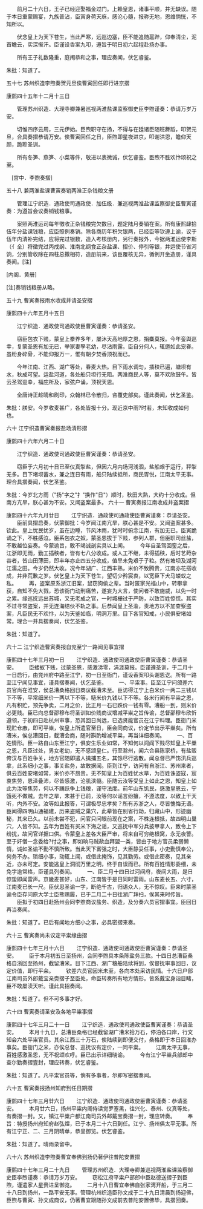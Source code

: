 <!-- { "loadSidebar": true } -->
　　前月二十六日，王子已经迎娶福金过门。上赖皇恩，诸事平顺，并无缺误。随于本日重蒙赐宴，九族普沾，臣寅身荷天庥，感沦心髓，报称无地，恩维倘恍，不知所以。 

　　伏念皇上为天下苍生，当此严寒，远巡边塞，臣不能追随扈跸，仰奉清尘，泥首瞻云，实深惭汗。臣谨设香案九叩，遵旨于明日初六起程赴扬办事。 

　　所有王子礼数隆重，庭闱恭和之事，理应奏闻，伏乞睿鉴。 



朱批：知道了。 



五十七 苏州织造李煦奏贺元旦俟曹寅回任即行进京摺 


康熙四十五年十二月十三日 




　　管理苏州织造．大理寺卿兼暑巡视两淮盐课监察御史臣李煦谨奏：恭请万岁万安。 

　　切惟四序云周，三元伊始。臣煦职守在扬，不得与在廷诸臣随班舞蹈，叩贺元旦，合具奏摺恭请万安。俟曹寅回任之日，臣煦即星夜进京，叩谢洪恩，瞻仰天颜，跪聆圣训。 

　　所有冬笋、燕笋、小菜等件，敬进以表微诚，伏乞睿鉴。臣煦不胜欢忭颂祝之至。 


　[宫中．李煦奏摺] 




五十八 兼两淮盐课曹寅奏销两淮正杂钱粮文册 



　　管理江宁织造．通政使司通政使．加伍级．兼巡视两淮盐课监察御史臣曹寅谨奏：为遵旨会议奏销钱粮事。 

　　案照两淮运司每年徵收正杂钱粮完欠数目，题定陆月奏销在案。所有康熙肆拾伍年分盐课钱粮，应臣照例奏销。除各商历年积欠银两，已经臣等钦遵上谕，议于伍年内清补完结，应将完过银数，造入考核册内，另行奏报外，今据两淮运使李斯（亻全）将徵完过丙戌纲、淮南北纲食正杂盐课、摺价、停引等银，并运使节省河饷，分别管收除在四柱总撒相符，造册前来，该臣覆核无异，循例开坐造册，谨具奏闻。[注] 


[内阁．黄册] 

[注]奏销钱粮册从略。 


五十九 曹寅奏报雨水收成并请圣安摺 


康熙四十六年五月十五日 




　　江宁织造．通政使司通政使臣曹寅谨奏：恭请圣安。 

　　窃臣包衣下贱，蒙皇上豢养多年，屡沐天高地厚之恩，捐麋莫报。今年銮舆巡幸，复蒙圣恩有加无已，举家妻孥老幼，尽沾雨露。臣自分何人，辄邀如此宠眷。虽粉身碎骨，不能仰报万一，惟有朝夕焚香顶祝而已。 

　　今年江南、江西、湖广等处，春麦大热。目下雨水调匀，插秧已遍，塘坝有水，秋成可望。运盐河道，各处船只坦行无阻。两淮商民人等，莫不欢欣鼓午。皆云圣驾巡幸，福庇所及，家弦户诵，顶祝天恩。 

　　全唐诗正趁睛和刷印，众翰林已令散归，咨覆吏部矣。谨此奏闻，伏乞圣鉴。 



朱批：朕安。今岁收麦甚广，各处皆报十分。现近京中雨?时若，未知收成如何也。 



六十 江宁织造曹寅奏报盐场清形摺 


康熙四十六年六月二十日 




　　江宁织造．通政使司通政使臣曹寅谨奏：恭请圣安。 

　　窃臣于六月初十日已至仪真掣盐，但因六月内场河浅涸，盐船艰于运行，秤掣无多。目下堵坝蓄水，兼之连日有雨，船只陆续抵所，商民胥悦，江南太平无事。理合具摺奏闻，伏乞圣鉴。 



朱批：今岁北方雨（"扬"字之"扌"换作"日"）顺时，秋田大熟，大约十分收成。但南方亢旱，朕心甚为不安。又闻盗案最多。
六十一 曹寅奏报江南收成并盗案摺 

康熙四十六年九月廿日 
　　江宁织造．通政使司通政使臣曹寅谨奏：恭请圣安。 
　　臣前具摺启奏，伏蒙御批：今岁闻江南亢旱，朕心甚是不安。又闻盗案甚多。钦此。皇上忧民忧岁，虽在边睡，节风沐雨，犹时时俯念江南，有加无已。臣寅跪诵之下，不胜感泣。臣系包衣之奴，蒙圣恩拔于下贱，参列人群，但臣职司丝盐，不敢越位妄奏。今蒙谕旨，敢不竭诚剖实具以上闻。 
　　今年自圣驾回銮之后，江浙即无雨，勤工插秧者，皆有七八分收成。或人工不继，未得插秧，后时艺莳杂谷者，皆山田薄田，即丰年亦止四五分收成，值旱未免艰于子粒。然有塘坝及湖河江濡之田。今岁仍然大收。况今年湖广、江西丰熟，米价不致腾贵，江南亦花搭收成，并非荒歉之岁。伏乞皇上为天下苍生，望切少矜宸衷，以宽臣下犬马蝼蚁之私。 
　　再，盗案原系浙江旧案，鼠窃狗偷之辈。当时匿家光福山中，转攀拿获，自知不免大戮，恐该衙门动刑痛苦，遂妄为大言，使问者不敢施威，以免一时之累。缘巡抚远出苏城，又无老成之官，一时城栅过于严防，以致百姓惊慌。其实不过寻常盗案，并无连海结伙不轨之事。后恭闻皇上圣渝，责地方以不加查察盗案，凡臣民无不欢忭，以为天鉴如临，明洞万里。目下各官知戒，小民俱安堵如常。理合一并具摺奏闻，伏乞圣鉴。 

朱批：知道了。 

六十二 江宁织造曹寅奏报自兖至宁一路闻见事宜摺 

康熙四十七年三月初一日 
　　江宁织造．通政使司通政使臣曹寅谨奏：恭请圣安。 
　　臣蝼蚁下贱，过蒙圣恩，感激涕零，涓涯莫报。臣谨遵圣训，于二月十一日启行，由兖州府中路至江宁，初一日至衙门，谨设香案叩头谢恩讫。所有一路至江宁闻见事宜，谨具摺奏闻，伏乞圣鉴。 
　　一、平粜事。臣至江宁问颌差六员官尚在淮安，侯总漕桑格回日商议截漕未至。臣访得江宁上白米价一两二三钱以下不等，平常细米价一两以下不等，糙米价九钱以下不等。各米行闻有平粜之恩，凡有积贮，预先争卖，二月之价，比正月一石已跌价一钱有零。漕船一到，则米价必更贱。臣已向总督邵穆布将圣训如价贱商议增减平粜之旨传谕，总督邵穆布欣忻遵领，于初四日赴杭州审事，恐其回日尚远，已选贤能官员在江宁料理。臣衙门米现贮仓廒，即可平粜，俟皇上所遣官至日，臣会同商议，价定节出示平粜矣。所有漕米，俟总漕回日，截漕会商，随时斟酌增减平粜，再当详细奏闻。 
　　一、百姓情形。臣一路自山东至江宁，俱安生乐业如常，不知何以闾阎下贱尽知皇上平粜之恩，凡臣过处，男女老幼，无不感颂皇仁。行至滁州，闻六合县陈家桥，有盐贩侉汉与百姓争关，地方官随即遣人擒捕五名，其馀尽行逃散。闻总督已严饬汛兵巡拿，此系细小之事，事关盐务，故敢据闻。臣到江宁，访问有自浙江、苏州来者，俱云百姓安堵如常，米价亦不昂贵。无不知皇上为百姓忧水旱，为百姓诛盗寇，宸衷焦劳，恩泽叠沛，尽皆感激，沦肌浃髓。臣随云汝等受皇上如此之恩，知皇上如此为汝等焦劳，何以不踊跃争上钱粮，谨守法度。前年山东饥民，感激皇恩云，宁饿死不做贼。去年之旱，末甚于已前，汝等何以谣言纷攘，不遵法度，以致上干天听，内外不安。汝等如此报答，可谓极尽忠孝矣？所有苏浙之人，尽皆愧悔无语。臣闻得四明山通福建，历来盗贼之巢穴，此辈皆在别省行劫，归藏山中，形迹幽秘，其来已久。以前未尝不犯，问官只问眼前现在之案，不株连根抵，故四明山巢穴，人皆不知。去年为百姓有买米下海之谣，又巡抚中军分兵披甲拿人，致令上下纷扰，故问官详据口供。令蒙皇上差各大臣严审，将来自可穷绝根窝，永无夜警。至于奸僧一念委给?付之事，即如晌马贼歃血拜盟一类，皆由于地方官员柔弱懒惰，诚如圣谕不勤不慎所致。当此天下富强之时，大臣静妥任事，小吏勤慎奉公，何务不办。琐细小事，动辄上闻，或借此掩饰，见其勤劳。或借此密奏，见其亲近，亦未可定。安能逃皇上洞彻万里之明，终于自误而已。所有百姓情形委细，未免字逾常格，臣谨具列奏闻。 
　　一、臣二月十四日过河间府，夜间大雨，是日惊蛰即闻雷声。京畿麦甚好，山东、江南皆于是日同时雷雨。山东麦长五、六寸，江南麦已长一尺。臣伏思圣谕一字，断绝千古，归语众人，无不惊叹。臣来时蒙圣谕令臣存问原大学士臣熊赐履，已于二月二十日往湖广拜扫，俟其来时传旨。 
　　臣拟于初四日赴扬州会同李煦商议盐务、织造，及分奏六员官摺事宜。臣回日再当奏闻。 

朱批：知道了。已后有闻地方细小之事，必具密摺来奏。 

六十三 曹寅奏尚未议定平粜缘由摺 

康熙四十七年三月十六日 
　　江宁织造．通政使司通政使臣曹寅谨奏：恭请圣安。 
　　臣于本月初五日至扬州，会同李煦具本条陈盐务三款。十四日总漕臣桑格自浙回至扬州，截留漕米。目下江西、湖广粮船陆续将到，俟督抚审事回日，议定价值，即行平籴。 
　　钦差六员官因米未至，各向本处采访民情。十六日户部江南司员外郎戴宝亲赍摺子至臣处，命臣转奏所有地方情形。皆系戴宝身诣目睹，臣不敢屡渎天听。谨此具招奏闻。 

朱批：知道了。但不可多事才好。 

六十四 曹寅奏请圣安及各地平粜事摺 

康熙四十七年三月二十一日 
　　江宁织造．通政使司通政使臣曹寅谨奏：恭请圣安。 
　　本月十九日，总漕臣桑格已经截留湖广漕米拾万石，停泊各口岸，行文知会六处平粜官员。其余江西三十万石，俟陆续到即便交付，桑格即于本日回淮办事矣。臣衙门之米，亦俟总督、巡抚议有定价，一同平粜。 
　　江南太平无事，百姓感激圣恩，无不祝颂欢呼。臣已出示详细晓谕。 
　　今有江宁平粜兵部郎中查尔勤奏摺壹封，理应转奏，伏乞睿鉴。 

朱批：知道了。凡平粜官员等，倘有多事者，尔即写密摺奏闻。 

六十五 曹寅奏报扬州知府到任日期摺 

康熙四十七年三月廿六日 
　　江宁织造．通政使司通政使臣曹寅谨奏：恭请圣安。 
　　本月廿六日，扬州平粜内阁侍读觉罗塞黑，往兴化、泰州、仪真等处，有奏摺一封。又，镇江平粜户都江南司员外邮戴宝奏摺一封，理应转奏。 
　　奉旨：特授扬州府知府赵弘煜，已于本月二十六日到任。江宁、扬州俱太平无事。所有江宁正、二、三月阴晴单，恭呈御览。伏乞睿鉴。 

朱批：知道了。晴雨录留中。 

六十六 苏州织造李煦奏曹宜奉佛到扬仍著伊往普陀安置摺 

康熙四十七年三月二十九日 
　　管理苏州织造．大理寺卿兼巡视两淮盐课监察御史臣李煦谨奏：恭请万岁万安。 
　　窃松江府平粜户部郎中臣赵德送摺子到臣煦，谨遣家人星赍进呈御览。 
　　二月十八日曹宜奉佛自张家湾开船，于三月二十八日到扬州，一路平安无事。管理杭州织造臣孙文成于二十九日清晨到扬迎佛，臣煦与曹寅、孙文成商议，仍著曹宜跟随孙文成前去普陀安置佛毕，具摺回奏。 
